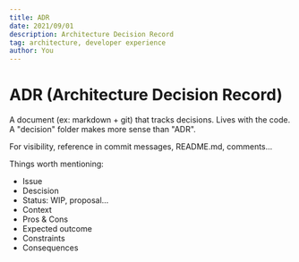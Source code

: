 ```yaml
---
title: ADR
date: 2021/09/01
description: Architecture Decision Record
tag: architecture, developer experience
author: You
---
```


# ADR (Architecture Decision Record)

A document (ex: markdown + git) that tracks decisions. Lives with the code.
A "decision" folder makes more sense than "ADR".

For visibility, reference in commit messages, README.md, comments...

Things worth mentioning:

- Issue
- Descision
- Status: WIP, proposal...
- Context
- Pros & Cons
- Expected outcome
- Constraints
- Consequences
